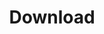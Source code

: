 ---
title: Download
order: 1
sections:

  - file: intro
    layout: image-block
    data:
      image: /media/images/2x1/start.sketchometry.org.jpg
      colorclassimg: primary
      colorclasstxt: secondary
      image_pos: first

  - file: browser
    layout: text

  - file: stores
    layout: text

  - file: legacy
    layout: text
    
  - file: gestures
    layout: image-block
    data:
      image: /media/images/2x1/gesture-overview.jpg
      colorclassimg: primary
      colorclasstxt: secondary
      image_pos: first
      
  - file: gesturelist
    layout: text

  - file: material
    layout: image-block
    data:
      image: /media/images/2x1/gesten-grafiken.jpg
      colorclassimg: primary
      colorclasstxt: secondary
      image_pos: first

  - file: materiallist
    layout: text
   
render_this: no # no | before | after
in_shortcuts: true
---